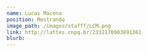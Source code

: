 ```yaml
---
name: Lucas Macena
position: Mestrando
image_path: /images/stafff/LCM.png
link: http://lattes.cnpq.br/2332170903891361
blurb:
---
```

